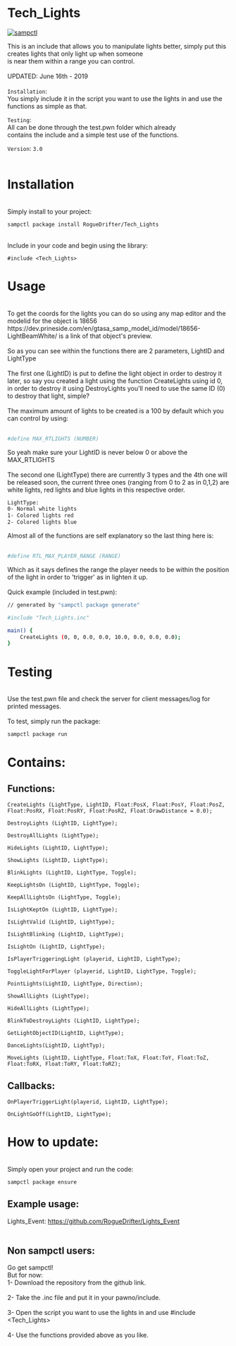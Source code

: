# Tech_Lights

[![sampctl](https://shields.southcla.ws/badge/sampctl-Tech_Lights-2f2f2f.svg?style=for-the-badge)](https://github.com/RogueDrifter/Tech_Lights)

This is an include that allows you to manipulate lights better, simply put this creates lights that only light up when someone<br/>
 is near them within a range you can control.<br/>
<br/>
UPDATED: June 16th - 2019<br/>
<br/>
`Installation`: <br/>
You simply include it in the script you want to use the lights in and use the functions as simple as that.<br/>

`Testing`: <br/>
All can be done through the test.pwn folder which already<br/>
contains the include and a simple test use of the functions.<br/>

`Version`: `3.0`<br/>
<br/>
# Installation<br/>
<br/>
Simply install to your project:<br/>

```bash
sampctl package install RogueDrifter/Tech_Lights
```
<br/>
Include in your code and begin using the library:<br/>

```pawn
#include <Tech_Lights>
```

# Usage<br/>
<br/>
To get the coords for the lights you can do so using any map editor and the modelid for the object is 18656<br/>
https://dev.prineside.com/en/gtasa_samp_model_id/model/18656-LightBeamWhite/ is a link of that object's preview.<br/>
<br/>
So as you can see within the functions there are 2 parameters, LightID and LightType<br/>
<br/>
The first one (LightID) is put to define the light object in order to destroy it later, so say you created a light using the function CreateLights using id 0, in order to destroy it using DestroyLights you'll need to use the same ID (0) to destroy that light, simple?<br/>
<br/>
The maximum amount of lights to be created is a 100 by default which you can control by using:<br/>
<br/>

```bash
#define MAX_RTLIGHTS (NUMBER)
```
So yeah make sure your LightID is never below 0 or above the MAX_RTLIGHTS<br/>
<br/>
The second one (LightType) there are currently 3 types and the 4th one will be released soon, the current three ones (ranging from 0 to 2 as in 0,1,2) are white lights, red lights and blue lights in this respective order.<br/>
```bash
LightType:
0- Normal white lights
1- Colored lights red
2- Colored lights blue
```
Almost all of the functions are self explanatory so the last thing here is:<br/>
<br/>
```bash
#define RTL_MAX_PLAYER_RANGE (RANGE)
```
Which as it says defines the range the player needs to be within the position of the light in order to 'trigger' as in lighten it up.<br/>
<br/>
Quick example (included in test.pwn):<br/>
```bash
// generated by "sampctl package generate"

#include "Tech_Lights.inc"

main() {
	CreateLights (0, 0, 0.0, 0.0, 10.0, 0.0, 0.0, 0.0);
}
```

# Testing<br/>
<br/>
Use the test.pwn file and check the server for client messages/log for printed messages.<br/>
<br/>
To test, simply run the package:<br/>

```bash
sampctl package run
```

# Contains:<br/>

## Functions:

```pawn
CreateLights (LightType, LightID, Float:PosX, Float:PosY, Float:PosZ, Float:PosRX, Float:PosRY, Float:PosRZ, Float:DrawDistance = 0.0);

DestroyLights (LightID, LightType);

DestroyAllLights (LightType);

HideLights (LightID, LightType);

ShowLights (LightID, LightType);

BlinkLights (LightID, LightType, Toggle);

KeepLightsOn (LightID, LightType, Toggle);

KeepAllLightsOn (LightType, Toggle);

IsLightKeptOn (LightID, LightType);

IsLightValid (LightID, LightType);

IsLightBlinking (LightID, LightType);

IsLightOn (LightID, LightType);

IsPlayerTriggeringLight (playerid, LightID, LightType);

ToggleLightForPlayer (playerid, LightID, LightType, Toggle);

PointLights(LightID, LightType, Direction);

ShowAllLights (LightType);

HideAllLights (LightType);

BlinkToDestroyLights (LightID, LightType);  

GetLightObjectID(LightID, LightType);

DanceLights(LightID, LightTyp);  

MoveLights (LightID, LightType, Float:ToX, Float:ToY, Float:ToZ, Float:ToRX, Float:ToRY, Float:ToRZ);

```
## Callbacks:<br/>

```pawn
OnPlayerTriggerLight(playerid, LightID, LightType);

OnLightGoOff(LightID, LightType);
```

# How to update:
<br/>
Simply open your project and run the code:<br/>

```bash
sampctl package ensure
```

## Example usage:<br/>
Lights_Event: https://github.com/RogueDrifter/Lights_Event<br/>
<br/>
## Non sampctl users:<br/>
Go get sampctl! <br/>
But for now:<br/>
1- Download the repository from the github link.<br/>
<br/>
2- Take the .inc file and put it in your pawno/include.<br/>
<br/>
3- Open the script you want to use the lights in and use #include <Tech_Lights><br/>
<br/>
4- Use the functions provided above as you like.<br/>
